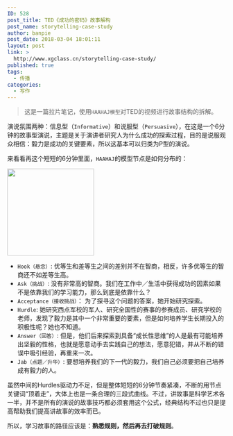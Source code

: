```yaml
---
ID: 528
post_title: TED《成功的密码》故事解构
post_name: storytelling-case-study
author: banpie
post_date: 2018-03-04 18:01:11
layout: post
link: >
  http://www.xgclass.cn/storytelling-case-study/
published: true
tags:
  - 传播
categories:
  - 写作
---
```

> 这是一篇拉片笔记，使用`HAAHAJ模型`对TED的视频进行故事结构的拆解。

演说氛围两种：信息型（`Informative`）和说服型（`Persuasive`），在这是一个6分钟的故事型演说，主题是关于演讲者研究人为什么成功的探索过程，目的是说服观众相信：毅力是成功的关键要素，所以这基本可以归类为P型的演说。

来看看再这个短短的6分钟里面，`HAAHAJ`的模型节点是如何分布的：

<img class="alignnone size-full wp-image-570" src="http://www.xgclass.cn/wp-content/uploads/2018/11/c4a934bf2b2d754e.jpg" width="200" height="200" alt="" />

*   `Hook（悬念）`: 优等生和差等生之间的差别并不在智商，相反，许多优等生的智商还不如差等生高。
*   `Ask（挑战）`: 没有非常高的智商。我们在工作中／生活中获得成功的因素如果不是依靠我们的学习能力，那么到底是依靠什么？
*   `Acceptance（接收挑战）`： 为了探寻这个问题的答案，她开始研究探索。
*   `Hurdle`: 她研究西点军校的军人、研究全国性的赛事的参赛成员、研究学校的老师，发现了毅力是其中一个非常重要的要素，但是如何培养学生长期投入的积极性呢？她也不知道。
*   `Answer（回答）`: 但是，他们后来探索到具备“成长性思维”的人是最有可能培养出坚毅的性格，也就是愿意动手去实践自己的想法，愿意犯错，并从不断的错误中吸引经验，再重来一次。
*   `Jab（点题／升华）`: 要想培养我们的下一代的毅力，我们自己必须要把自己培养成有毅力的人。

虽然中间的Hurdles驱动力不足，但是整体短短的6分钟节奏紧凑，不断的用节点关键词“顶着走”，大体上也是一条合理的三段式曲线。不过，讲故事是科学艺术各一半，并不是所有的演说的故事技巧都必须套用这个公式，经典结构不过也只是提高帮助我们提高讲故事的效率而已。

所以，学习故事的路径应该是：**熟悉规则，然后再去打破规则**。